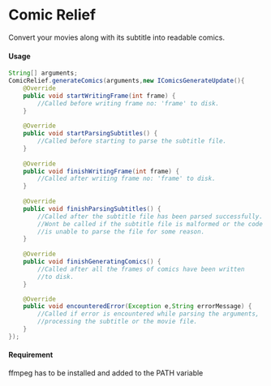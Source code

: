 Comic Relief
============
Convert your movies along with its subtitle into readable comics.

#### Usage
````java
String[] arguments;
ComicRelief.generateComics(arguments,new IComicsGenerateUpdate(){
	@Override
	public void startWritingFrame(int frame) {
		//Called before writing frame no: 'frame' to disk. 
	}
	
	@Override
	public void startParsingSubtitles() {
		//Called before starting to parse the subtitle file.
	}
	
	@Override
	public void finishWritingFrame(int frame) {
		//Called after writing frame no: 'frame' to disk.
	}
	
	@Override
	public void finishParsingSubtitles() {
		//Called after the subtitle file has been parsed successfully.
		//Wont be called if the subtitle file is malformed or the code 
		//is unable to parse the file for some reason.
	}
	
	@Override
	public void finishGeneratingComics() {
		//Called after all the frames of comics have been written
		//to disk.
	}

	@Override
	public void encounteredError(Exception e,String errorMessage) {
		//Called if error is encountered while parsing the arguments, 
		//processing the subtitle or the movie file.
	}
});
````

#### Requirement
ffmpeg has to be installed and added to the PATH variable